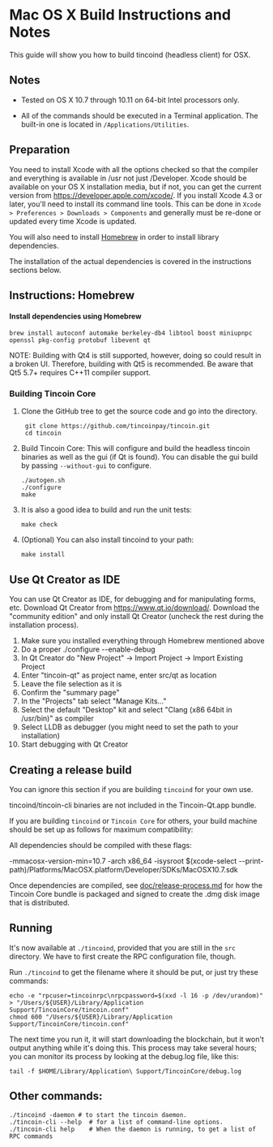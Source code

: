Mac OS X Build Instructions and Notes
====================================
This guide will show you how to build tincoind (headless client) for OSX.

Notes
-----

* Tested on OS X 10.7 through 10.11 on 64-bit Intel processors only.

* All of the commands should be executed in a Terminal application. The
built-in one is located in `/Applications/Utilities`.

Preparation
-----------

You need to install Xcode with all the options checked so that the compiler
and everything is available in /usr not just /Developer. Xcode should be
available on your OS X installation media, but if not, you can get the
current version from https://developer.apple.com/xcode/. If you install
Xcode 4.3 or later, you'll need to install its command line tools. This can
be done in `Xcode > Preferences > Downloads > Components` and generally must
be re-done or updated every time Xcode is updated.

You will also need to install [Homebrew](http://brew.sh) in order to install library
dependencies.

The installation of the actual dependencies is covered in the instructions
sections below.

Instructions: Homebrew
----------------------

#### Install dependencies using Homebrew

    brew install autoconf automake berkeley-db4 libtool boost miniupnpc openssl pkg-config protobuf libevent qt

NOTE: Building with Qt4 is still supported, however, doing so could result in a broken UI. Therefore, building with Qt5 is recommended. Be aware that Qt5 5.7+ requires C++11 compiler support.

### Building Tincoin Core

1. Clone the GitHub tree to get the source code and go into the directory.

        git clone https://github.com/tincoinpay/tincoin.git
        cd tincoin

2.  Build Tincoin Core:
    This will configure and build the headless tincoin binaries as well as the gui (if Qt is found).
    You can disable the gui build by passing `--without-gui` to configure.

        ./autogen.sh
        ./configure
        make

3.  It is also a good idea to build and run the unit tests:

        make check

4.  (Optional) You can also install tincoind to your path:

        make install

Use Qt Creator as IDE
------------------------
You can use Qt Creator as IDE, for debugging and for manipulating forms, etc.
Download Qt Creator from https://www.qt.io/download/. Download the "community edition" and only install Qt Creator (uncheck the rest during the installation process).

1. Make sure you installed everything through Homebrew mentioned above
2. Do a proper ./configure --enable-debug
3. In Qt Creator do "New Project" -> Import Project -> Import Existing Project
4. Enter "tincoin-qt" as project name, enter src/qt as location
5. Leave the file selection as it is
6. Confirm the "summary page"
7. In the "Projects" tab select "Manage Kits..."
8. Select the default "Desktop" kit and select "Clang (x86 64bit in /usr/bin)" as compiler
9. Select LLDB as debugger (you might need to set the path to your installation)
10. Start debugging with Qt Creator

Creating a release build
------------------------
You can ignore this section if you are building `tincoind` for your own use.

tincoind/tincoin-cli binaries are not included in the Tincoin-Qt.app bundle.

If you are building `tincoind` or `Tincoin Core` for others, your build machine should be set up
as follows for maximum compatibility:

All dependencies should be compiled with these flags:

 -mmacosx-version-min=10.7
 -arch x86_64
 -isysroot $(xcode-select --print-path)/Platforms/MacOSX.platform/Developer/SDKs/MacOSX10.7.sdk

Once dependencies are compiled, see [doc/release-process.md](release-process.md) for how the Tincoin Core
bundle is packaged and signed to create the .dmg disk image that is distributed.

Running
-------

It's now available at `./tincoind`, provided that you are still in the `src`
directory. We have to first create the RPC configuration file, though.

Run `./tincoind` to get the filename where it should be put, or just try these
commands:

    echo -e "rpcuser=tincoinrpc\nrpcpassword=$(xxd -l 16 -p /dev/urandom)" > "/Users/${USER}/Library/Application Support/TincoinCore/tincoin.conf"
    chmod 600 "/Users/${USER}/Library/Application Support/TincoinCore/tincoin.conf"

The next time you run it, it will start downloading the blockchain, but it won't
output anything while it's doing this. This process may take several hours;
you can monitor its process by looking at the debug.log file, like this:

    tail -f $HOME/Library/Application\ Support/TincoinCore/debug.log

Other commands:
-------

    ./tincoind -daemon # to start the tincoin daemon.
    ./tincoin-cli --help  # for a list of command-line options.
    ./tincoin-cli help    # When the daemon is running, to get a list of RPC commands
